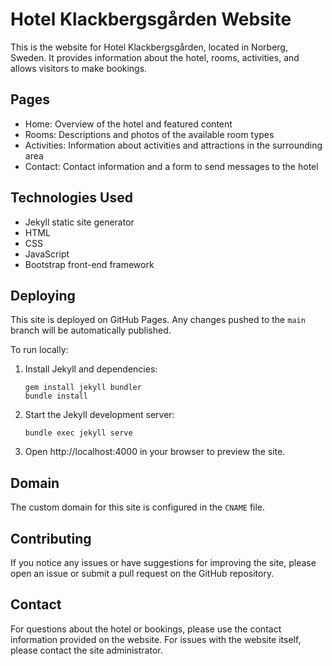 # Hotel Klackbergsgården Website

This is the website for Hotel Klackbergsgården, located in Norberg, Sweden. It provides information about the hotel, rooms, activities, and allows visitors to make bookings.

## Pages

- Home: Overview of the hotel and featured content
- Rooms: Descriptions and photos of the available room types 
- Activities: Information about activities and attractions in the surrounding area
- Contact: Contact information and a form to send messages to the hotel

## Technologies Used

- Jekyll static site generator
- HTML
- CSS
- JavaScript
- Bootstrap front-end framework

## Deploying 

This site is deployed on GitHub Pages. Any changes pushed to the `main` branch will be automatically published.

To run locally:

1. Install Jekyll and dependencies:
   ```
   gem install jekyll bundler
   bundle install
   ```

2. Start the Jekyll development server:
   ```
   bundle exec jekyll serve
   ```

3. Open http://localhost:4000 in your browser to preview the site.

## Domain

The custom domain for this site is configured in the `CNAME` file.

## Contributing

If you notice any issues or have suggestions for improving the site, please open an issue or submit a pull request on the GitHub repository.

## Contact

For questions about the hotel or bookings, please use the contact information provided on the website. For issues with the website itself, please contact the site administrator. 